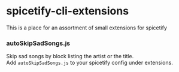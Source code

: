 # spicetify-cli-extensions

This is a place for an assortment of small extensions for spicetify

### autoSkipSadSongs.js
Skip sad songs by block listing the artist or the title.<br>
Add `autoSkipSadSongs.js` to your spicetify config under extensions.<br>
